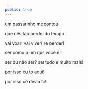 ```yaml
---
public: true
---
```


um passarinho me contou

que cês tao perdendo tempo

vai voar! vai viver! se perder!

ser como o um que você é!

ser ou não ser? ser tudo e muito mais!

por isso eu to aqui!

por isso cê devia ta!
